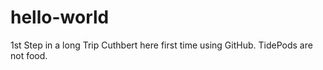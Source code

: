 # hello-world
1st Step in a long Trip
Cuthbert here
first time using GitHub. TidePods are not food.
